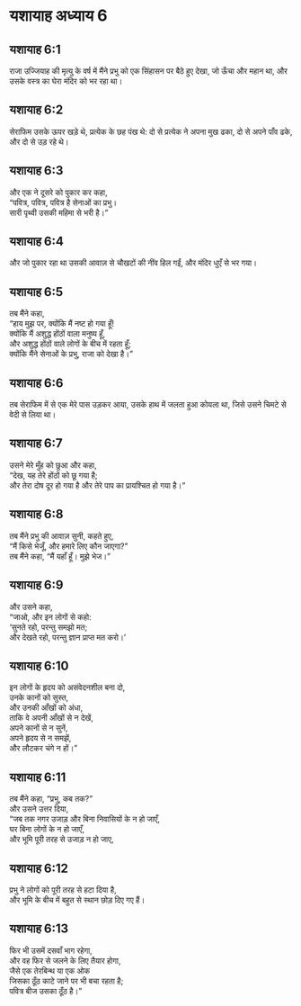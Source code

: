 # यशायाह अध्याय 6

## यशायाह 6:1  
राजा उज्जियाह की मृत्यु के वर्ष में मैंने प्रभु को एक सिंहासन पर बैठे हुए देखा, जो ऊँचा और महान था, और उसके वस्त्र का घेरा मंदिर को भर रहा था।

## यशायाह 6:2  
सेराफिम उसके ऊपर खड़े थे, प्रत्येक के छह पंख थे: दो से प्रत्येक ने अपना मुख ढका, दो से अपने पाँव ढके, और दो से उड़ रहे थे।

## यशायाह 6:3  
और एक ने दूसरे को पुकार कर कहा,  
“पवित्र, पवित्र, पवित्र है सेनाओं का प्रभु।  
सारी पृथ्वी उसकी महिमा से भरी है।”

## यशायाह 6:4  
और जो पुकार रहा था उसकी आवाज़ से चौखटों की नींव हिल गईं, और मंदिर धुएँ से भर गया।

## यशायाह 6:5  
तब मैंने कहा,  
“हाय मुझ पर, क्योंकि मैं नष्ट हो गया हूँ!  
क्योंकि मैं अशुद्ध होंठों वाला मनुष्य हूँ,  
और अशुद्ध होंठों वाले लोगों के बीच में रहता हूँ;  
क्योंकि मैंने सेनाओं के प्रभु, राजा को देखा है।”

## यशायाह 6:6  
तब सेराफिम में से एक मेरे पास उड़कर आया, उसके हाथ में जलता हुआ कोयला था, जिसे उसने चिमटे से वेदी से लिया था।

## यशायाह 6:7  
उसने मेरे मुँह को छुआ और कहा,  
“देख, यह तेरे होंठों को छू गया है;  
और तेरा दोष दूर हो गया है और तेरे पाप का प्रायश्चित हो गया है।”

## यशायाह 6:8  
तब मैंने प्रभु की आवाज़ सुनी, कहते हुए,  
“मैं किसे भेजूँ, और हमारे लिए कौन जाएगा?”  
तब मैंने कहा, “मैं यहाँ हूँ। मुझे भेज।”

## यशायाह 6:9  
और उसने कहा,  
“जाओ, और इन लोगों से कहो:  
‘सुनते रहो, परन्तु समझो मत;  
और देखते रहो, परन्तु ज्ञान प्राप्त मत करो।’

## यशायाह 6:10  
इन लोगों के हृदय को असंवेदनशील बना दो,  
उनके कानों को सुस्त,  
और उनकी आँखों को अंधा,  
ताकि वे अपनी आँखों से न देखें,  
अपने कानों से न सुनें,  
अपने हृदय से न समझें,  
और लौटकर चंगे न हों।”

## यशायाह 6:11  
तब मैंने कहा, “प्रभु, कब तक?”  
और उसने उत्तर दिया,  
“जब तक नगर उजाड़ और बिना निवासियों के न हो जाएँ,  
घर बिना लोगों के न हो जाएँ,  
और भूमि पूरी तरह से उजाड़ न हो जाए,

## यशायाह 6:12  
प्रभु ने लोगों को पूरी तरह से हटा दिया है,  
और भूमि के बीच में बहुत से स्थान छोड़ दिए गए हैं।

## यशायाह 6:13  
फिर भी उसमें दसवाँ भाग रहेगा,  
और वह फिर से जलने के लिए तैयार होगा,  
जैसे एक तेरबिन्थ या एक ओक  
जिसका ठूँठ काटे जाने पर भी बचा रहता है;  
पवित्र बीज उसका ठूँठ है।”
